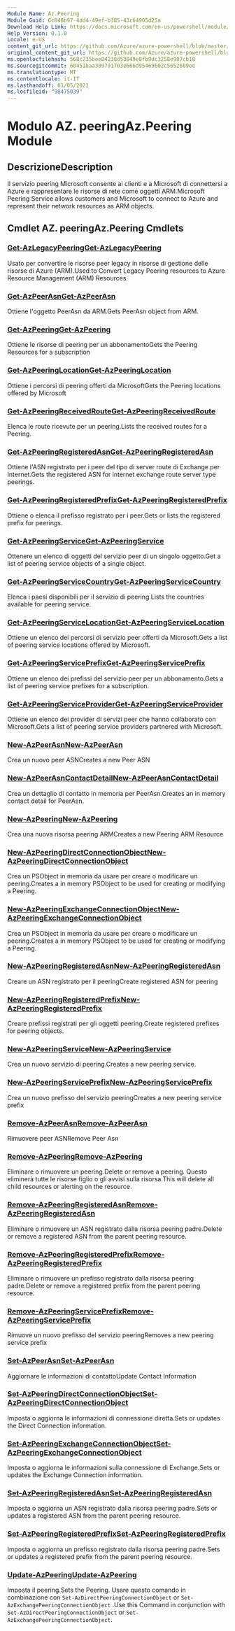 ```yaml
---
Module Name: Az.Peering
Module Guid: 6c848b97-4dd4-49ef-b385-43c64905d25a
Download Help Link: https://docs.microsoft.com/en-us/powershell/module/az.peering.md
Help Version: 0.1.0
Locale: e-US
content_git_url: https://github.com/Azure/azure-powershell/blob/master/src/Peering/Peering/help/Az.Peering.md
original_content_git_url: https://github.com/Azure/azure-powershell/blob/master/src/Peering/Peering/help/Az.Peering.md
ms.openlocfilehash: 568c235bee84238d53849e8fb9dc3258e907cb18
ms.sourcegitcommit: 68451baa389791703e666d95469602c5652609ee
ms.translationtype: MT
ms.contentlocale: it-IT
ms.lasthandoff: 01/05/2021
ms.locfileid: "98475039"
---
```

# <span data-ttu-id="80f22-101">Modulo AZ. peering</span><span class="sxs-lookup"><span data-stu-id="80f22-101">Az.Peering Module</span></span>
## <span data-ttu-id="80f22-102">Descrizione</span><span class="sxs-lookup"><span data-stu-id="80f22-102">Description</span></span>
<span data-ttu-id="80f22-103">Il servizio peering Microsoft consente ai clienti e a Microsoft di connettersi a Azure e rappresentare le risorse di rete come oggetti ARM.</span><span class="sxs-lookup"><span data-stu-id="80f22-103">Microsoft Peering Service allows customers and Microsoft to connect to Azure and represent their network resources as ARM objects.</span></span>

## <span data-ttu-id="80f22-104">Cmdlet AZ. peering</span><span class="sxs-lookup"><span data-stu-id="80f22-104">Az.Peering Cmdlets</span></span>
### [<span data-ttu-id="80f22-105">Get-AzLegacyPeering</span><span class="sxs-lookup"><span data-stu-id="80f22-105">Get-AzLegacyPeering</span></span>](Get-AzLegacyPeering.md)
<span data-ttu-id="80f22-106">Usato per convertire le risorse peer legacy in risorse di gestione delle risorse di Azure (ARM).</span><span class="sxs-lookup"><span data-stu-id="80f22-106">Used to Convert Legacy Peering resources to Azure Resource Management (ARM) Resources.</span></span> 

### [<span data-ttu-id="80f22-107">Get-AzPeerAsn</span><span class="sxs-lookup"><span data-stu-id="80f22-107">Get-AzPeerAsn</span></span>](Get-AzPeerAsn.md)
<span data-ttu-id="80f22-108">Ottiene l'oggetto PeerAsn da ARM.</span><span class="sxs-lookup"><span data-stu-id="80f22-108">Gets PeerAsn object from ARM.</span></span>

### [<span data-ttu-id="80f22-109">Get-AzPeering</span><span class="sxs-lookup"><span data-stu-id="80f22-109">Get-AzPeering</span></span>](Get-AzPeering.md)
<span data-ttu-id="80f22-110">Ottiene le risorse di peering per un abbonamento</span><span class="sxs-lookup"><span data-stu-id="80f22-110">Gets the Peering Resources for a subscription</span></span>

### [<span data-ttu-id="80f22-111">Get-AzPeeringLocation</span><span class="sxs-lookup"><span data-stu-id="80f22-111">Get-AzPeeringLocation</span></span>](Get-AzPeeringLocation.md)
<span data-ttu-id="80f22-112">Ottiene i percorsi di peering offerti da Microsoft</span><span class="sxs-lookup"><span data-stu-id="80f22-112">Gets the Peering locations offered by Microsoft</span></span>

### [<span data-ttu-id="80f22-113">Get-AzPeeringReceivedRoute</span><span class="sxs-lookup"><span data-stu-id="80f22-113">Get-AzPeeringReceivedRoute</span></span>](Get-AzPeeringReceivedRoute.md)
<span data-ttu-id="80f22-114">Elenca le route ricevute per un peering.</span><span class="sxs-lookup"><span data-stu-id="80f22-114">Lists the received routes for a Peering.</span></span>

### [<span data-ttu-id="80f22-115">Get-AzPeeringRegisteredAsn</span><span class="sxs-lookup"><span data-stu-id="80f22-115">Get-AzPeeringRegisteredAsn</span></span>](Get-AzPeeringRegisteredAsn.md)
<span data-ttu-id="80f22-116">Ottiene l'ASN registrato per i peer del tipo di server route di Exchange per Internet.</span><span class="sxs-lookup"><span data-stu-id="80f22-116">Gets the registered ASN for internet exchange route server type peerings.</span></span>

### [<span data-ttu-id="80f22-117">Get-AzPeeringRegisteredPrefix</span><span class="sxs-lookup"><span data-stu-id="80f22-117">Get-AzPeeringRegisteredPrefix</span></span>](Get-AzPeeringRegisteredPrefix.md)
<span data-ttu-id="80f22-118">Ottiene o elenca il prefisso registrato per i peer.</span><span class="sxs-lookup"><span data-stu-id="80f22-118">Gets or lists the registered prefix for peerings.</span></span>

### [<span data-ttu-id="80f22-119">Get-AzPeeringService</span><span class="sxs-lookup"><span data-stu-id="80f22-119">Get-AzPeeringService</span></span>](Get-AzPeeringService.md)
<span data-ttu-id="80f22-120">Ottenere un elenco di oggetti del servizio peer di un singolo oggetto.</span><span class="sxs-lookup"><span data-stu-id="80f22-120">Get a list of peering service objects of a single object.</span></span>

### [<span data-ttu-id="80f22-121">Get-AzPeeringServiceCountry</span><span class="sxs-lookup"><span data-stu-id="80f22-121">Get-AzPeeringServiceCountry</span></span>](Get-AzPeeringServiceCountry.md)
<span data-ttu-id="80f22-122">Elenca i paesi disponibili per il servizio di peering.</span><span class="sxs-lookup"><span data-stu-id="80f22-122">Lists the countries available for peering service.</span></span>

### [<span data-ttu-id="80f22-123">Get-AzPeeringServiceLocation</span><span class="sxs-lookup"><span data-stu-id="80f22-123">Get-AzPeeringServiceLocation</span></span>](Get-AzPeeringServiceLocation.md)
<span data-ttu-id="80f22-124">Ottiene un elenco dei percorsi di servizio peer offerti da Microsoft.</span><span class="sxs-lookup"><span data-stu-id="80f22-124">Gets a list of peering service locations offered by Microsoft.</span></span>

### [<span data-ttu-id="80f22-125">Get-AzPeeringServicePrefix</span><span class="sxs-lookup"><span data-stu-id="80f22-125">Get-AzPeeringServicePrefix</span></span>](Get-AzPeeringServicePrefix.md)
<span data-ttu-id="80f22-126">Ottiene un elenco dei prefissi del servizio peer per un abbonamento.</span><span class="sxs-lookup"><span data-stu-id="80f22-126">Gets a list of peering service prefixes for a subscription.</span></span>

### [<span data-ttu-id="80f22-127">Get-AzPeeringServiceProvider</span><span class="sxs-lookup"><span data-stu-id="80f22-127">Get-AzPeeringServiceProvider</span></span>](Get-AzPeeringServiceProvider.md)
<span data-ttu-id="80f22-128">Ottiene un elenco dei provider di servizi peer che hanno collaborato con Microsoft.</span><span class="sxs-lookup"><span data-stu-id="80f22-128">Gets a list of peering service providers partnered with Microsoft.</span></span>

### [<span data-ttu-id="80f22-129">New-AzPeerAsn</span><span class="sxs-lookup"><span data-stu-id="80f22-129">New-AzPeerAsn</span></span>](New-AzPeerAsn.md)
<span data-ttu-id="80f22-130">Crea un nuovo peer ASN</span><span class="sxs-lookup"><span data-stu-id="80f22-130">Creates a new Peer ASN</span></span> 

### [<span data-ttu-id="80f22-131">New-AzPeerAsnContactDetail</span><span class="sxs-lookup"><span data-stu-id="80f22-131">New-AzPeerAsnContactDetail</span></span>](New-AzPeerAsnContactDetail.md)
<span data-ttu-id="80f22-132">Crea un dettaglio di contatto in memoria per PeerAsn.</span><span class="sxs-lookup"><span data-stu-id="80f22-132">Creates an in memory contact detail for PeerAsn.</span></span> 

### [<span data-ttu-id="80f22-133">New-AzPeering</span><span class="sxs-lookup"><span data-stu-id="80f22-133">New-AzPeering</span></span>](New-AzPeering.md)
<span data-ttu-id="80f22-134">Crea una nuova risorsa peering ARM</span><span class="sxs-lookup"><span data-stu-id="80f22-134">Creates a new Peering ARM Resource</span></span>

### [<span data-ttu-id="80f22-135">New-AzPeeringDirectConnectionObject</span><span class="sxs-lookup"><span data-stu-id="80f22-135">New-AzPeeringDirectConnectionObject</span></span>](New-AzPeeringDirectConnectionObject.md)
<span data-ttu-id="80f22-136">Crea un PSObject in memoria da usare per creare o modificare un peering.</span><span class="sxs-lookup"><span data-stu-id="80f22-136">Creates a in memory PSObject to be used for creating or modifying a Peering.</span></span>

### [<span data-ttu-id="80f22-137">New-AzPeeringExchangeConnectionObject</span><span class="sxs-lookup"><span data-stu-id="80f22-137">New-AzPeeringExchangeConnectionObject</span></span>](New-AzPeeringExchangeConnectionObject.md)
<span data-ttu-id="80f22-138">Crea un PSObject in memoria da usare per creare o modificare un peering.</span><span class="sxs-lookup"><span data-stu-id="80f22-138">Creates a in memory PSObject to be used for creating or modifying a Peering.</span></span>

### [<span data-ttu-id="80f22-139">New-AzPeeringRegisteredAsn</span><span class="sxs-lookup"><span data-stu-id="80f22-139">New-AzPeeringRegisteredAsn</span></span>](New-AzPeeringRegisteredAsn.md)
<span data-ttu-id="80f22-140">Creare un ASN registrato per il peering</span><span class="sxs-lookup"><span data-stu-id="80f22-140">Create registered ASN for peering</span></span>

### [<span data-ttu-id="80f22-141">New-AzPeeringRegisteredPrefix</span><span class="sxs-lookup"><span data-stu-id="80f22-141">New-AzPeeringRegisteredPrefix</span></span>](New-AzPeeringRegisteredPrefix.md)
<span data-ttu-id="80f22-142">Creare prefissi registrati per gli oggetti peering.</span><span class="sxs-lookup"><span data-stu-id="80f22-142">Create registered prefixes for peering objects.</span></span>

### [<span data-ttu-id="80f22-143">New-AzPeeringService</span><span class="sxs-lookup"><span data-stu-id="80f22-143">New-AzPeeringService</span></span>](New-AzPeeringService.md)
<span data-ttu-id="80f22-144">Crea un nuovo servizio di peering.</span><span class="sxs-lookup"><span data-stu-id="80f22-144">Creates a new peering service.</span></span>

### [<span data-ttu-id="80f22-145">New-AzPeeringServicePrefix</span><span class="sxs-lookup"><span data-stu-id="80f22-145">New-AzPeeringServicePrefix</span></span>](New-AzPeeringServicePrefix.md)
<span data-ttu-id="80f22-146">Crea un nuovo prefisso del servizio peering</span><span class="sxs-lookup"><span data-stu-id="80f22-146">Creates a new peering service prefix</span></span>

### [<span data-ttu-id="80f22-147">Remove-AzPeerAsn</span><span class="sxs-lookup"><span data-stu-id="80f22-147">Remove-AzPeerAsn</span></span>](Remove-AzPeerAsn.md)
<span data-ttu-id="80f22-148">Rimuovere peer ASN</span><span class="sxs-lookup"><span data-stu-id="80f22-148">Remove Peer Asn</span></span>

### [<span data-ttu-id="80f22-149">Remove-AzPeering</span><span class="sxs-lookup"><span data-stu-id="80f22-149">Remove-AzPeering</span></span>](Remove-AzPeering.md)
<span data-ttu-id="80f22-150">Eliminare o rimuovere un peering.</span><span class="sxs-lookup"><span data-stu-id="80f22-150">Delete or remove a peering.</span></span> <span data-ttu-id="80f22-151">Questo eliminerà tutte le risorse figlio o gli avvisi sulla risorsa.</span><span class="sxs-lookup"><span data-stu-id="80f22-151">This will delete all child resources or alerting on the resource.</span></span>

### [<span data-ttu-id="80f22-152">Remove-AzPeeringRegisteredAsn</span><span class="sxs-lookup"><span data-stu-id="80f22-152">Remove-AzPeeringRegisteredAsn</span></span>](Remove-AzPeeringRegisteredAsn.md)
<span data-ttu-id="80f22-153">Eliminare o rimuovere un ASN registrato dalla risorsa peering padre.</span><span class="sxs-lookup"><span data-stu-id="80f22-153">Delete or remove a registered ASN from the parent peering resource.</span></span>

### [<span data-ttu-id="80f22-154">Remove-AzPeeringRegisteredPrefix</span><span class="sxs-lookup"><span data-stu-id="80f22-154">Remove-AzPeeringRegisteredPrefix</span></span>](Remove-AzPeeringRegisteredPrefix.md)
<span data-ttu-id="80f22-155">Eliminare o rimuovere un prefisso registrato dalla risorsa peering padre.</span><span class="sxs-lookup"><span data-stu-id="80f22-155">Delete or remove a registered prefix from the parent peering resource.</span></span>

### [<span data-ttu-id="80f22-156">Remove-AzPeeringServicePrefix</span><span class="sxs-lookup"><span data-stu-id="80f22-156">Remove-AzPeeringServicePrefix</span></span>](Remove-AzPeeringServicePrefix.md)
<span data-ttu-id="80f22-157">Rimuove un nuovo prefisso del servizio peering</span><span class="sxs-lookup"><span data-stu-id="80f22-157">Removes a new peering service prefix</span></span>

### [<span data-ttu-id="80f22-158">Set-AzPeerAsn</span><span class="sxs-lookup"><span data-stu-id="80f22-158">Set-AzPeerAsn</span></span>](Set-AzPeerAsn.md)
<span data-ttu-id="80f22-159">Aggiornare le informazioni di contatto</span><span class="sxs-lookup"><span data-stu-id="80f22-159">Update Contact Information</span></span>

### [<span data-ttu-id="80f22-160">Set-AzPeeringDirectConnectionObject</span><span class="sxs-lookup"><span data-stu-id="80f22-160">Set-AzPeeringDirectConnectionObject</span></span>](Set-AzPeeringDirectConnectionObject.md)
<span data-ttu-id="80f22-161">Imposta o aggiorna le informazioni di connessione diretta.</span><span class="sxs-lookup"><span data-stu-id="80f22-161">Sets or updates the Direct Connection information.</span></span> 

### [<span data-ttu-id="80f22-162">Set-AzPeeringExchangeConnectionObject</span><span class="sxs-lookup"><span data-stu-id="80f22-162">Set-AzPeeringExchangeConnectionObject</span></span>](Set-AzPeeringExchangeConnectionObject.md)
<span data-ttu-id="80f22-163">Imposta o aggiorna le informazioni sulla connessione di Exchange.</span><span class="sxs-lookup"><span data-stu-id="80f22-163">Sets or updates the Exchange Connection information.</span></span> 

### [<span data-ttu-id="80f22-164">Set-AzPeeringRegisteredAsn</span><span class="sxs-lookup"><span data-stu-id="80f22-164">Set-AzPeeringRegisteredAsn</span></span>](Set-AzPeeringRegisteredAsn.md)
<span data-ttu-id="80f22-165">Imposta o aggiorna un ASN registrato dalla risorsa peering padre.</span><span class="sxs-lookup"><span data-stu-id="80f22-165">Sets or updates a registered ASN from the parent peering resource.</span></span>

### [<span data-ttu-id="80f22-166">Set-AzPeeringRegisteredPrefix</span><span class="sxs-lookup"><span data-stu-id="80f22-166">Set-AzPeeringRegisteredPrefix</span></span>](Set-AzPeeringRegisteredPrefix.md)
<span data-ttu-id="80f22-167">Imposta o aggiorna un prefisso registrato dalla risorsa peering padre.</span><span class="sxs-lookup"><span data-stu-id="80f22-167">Sets or updates a registered prefix from the parent peering resource.</span></span>

### [<span data-ttu-id="80f22-168">Update-AzPeering</span><span class="sxs-lookup"><span data-stu-id="80f22-168">Update-AzPeering</span></span>](Update-AzPeering.md)
<span data-ttu-id="80f22-169">Imposta il peering.</span><span class="sxs-lookup"><span data-stu-id="80f22-169">Sets the Peering.</span></span> <span data-ttu-id="80f22-170">Usare questo comando in combinazione con `Set-AzDirectPeeringConnectionObject` or `Set-AzExchangePeeringConnectionObject` .</span><span class="sxs-lookup"><span data-stu-id="80f22-170">Use this Command in conjunction with `Set-AzDirectPeeringConnectionObject` or `Set-AzExchangePeeringConnectionObject`.</span></span>

